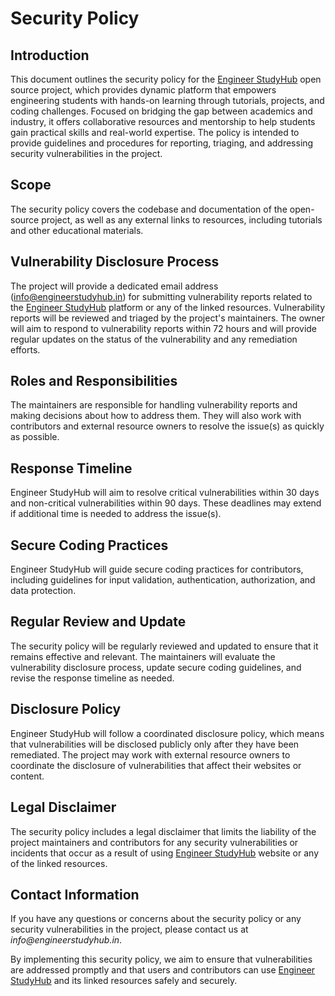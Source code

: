 # Security Policy

## Introduction

This document outlines the security policy for the [Engineer StudyHub](https://engineerstudyhub.in/) open source project, which provides dynamic platform that empowers engineering students with hands-on learning through tutorials, projects, and coding challenges. Focused on bridging the gap between academics and industry, it offers collaborative resources and mentorship to help students gain practical skills and real-world expertise. The policy is intended to provide guidelines and procedures for reporting, triaging, and addressing security vulnerabilities in the project.

## Scope

The security policy covers the codebase and documentation of the open-source project, as well as any external links to resources, including tutorials and other educational materials.

## Vulnerability Disclosure Process

The project will provide a dedicated email address (info@engineerstudyhub.in) for submitting vulnerability reports related to the [Engineer StudyHub](https://engineerstudyhub.in/) platform or any of the linked resources. Vulnerability reports will be reviewed and triaged by the project's maintainers. The owner will aim to respond to vulnerability reports within 72 hours and will provide regular updates on the status of the vulnerability and any remediation efforts.

## Roles and Responsibilities

The maintainers are responsible for handling vulnerability reports and making decisions about how to address them. They will also work with contributors and external resource owners to resolve the issue(s) as quickly as possible.

## Response Timeline

Engineer StudyHub will aim to resolve critical vulnerabilities within 30 days and non-critical vulnerabilities within 90 days. These deadlines may extend if additional time is needed to address the issue(s).

## Secure Coding Practices

Engineer StudyHub will guide secure coding practices for contributors, including guidelines for input validation, authentication, authorization, and data protection.

## Regular Review and Update

The security policy will be regularly reviewed and updated to ensure that it remains effective and relevant. The maintainers will evaluate the vulnerability disclosure process, update secure coding guidelines, and revise the response timeline as needed.

## Disclosure Policy

Engineer StudyHub will follow a coordinated disclosure policy, which means that vulnerabilities will be disclosed publicly only after they have been remediated. The project may work with external resource owners to coordinate the disclosure of vulnerabilities that affect their websites or content.

## Legal Disclaimer

The security policy includes a legal disclaimer that limits the liability of the project maintainers and contributors for any security vulnerabilities or incidents that occur as a result of using [Engineer StudyHub](https://engineerstudyhub.in/) website or any of the linked resources.

## Contact Information

If you have any questions or concerns about the security policy or any security vulnerabilities in the project, please contact us at _info@engineerstudyhub.in_.

By implementing this security policy, we aim to ensure that vulnerabilities are addressed promptly and that users and contributors can use [Engineer StudyHub](https://engineerstudyhub.in/) and its linked resources safely and securely.

